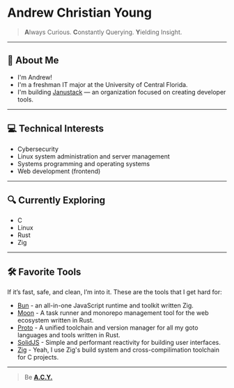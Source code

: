 # Andrew Christian Young
> **A**lways Curious. **C**onstantly Querying. **Y**ielding Insight. 

---

## 👋 About Me
- I'm Andrew!
- I'm a freshman IT major at the University of Central Florida.
- I'm building [Janustack](https://github.com/janustack) — an organization focused on creating developer tools.

---

## 💻 Technical Interests
- Cybersecurity
- Linux system administration and server management
- Systems programming and operating systems
- Web development (frontend)

---

## 🔍 Currently Exploring
- C
- Linux
- Rust
- Zig

---

## 🛠️ Favorite Tools

If it’s fast, safe, and clean, I’m into it. These are the tools that I get hard for:

- [Bun](https://bun.sh/) - an all-in-one JavaScript runtime and toolkit written Zig.
- [Moon](https://moonrepo.dev/moon) - A task runner and monorepo management tool for the web ecosystem written in Rust.
- [Proto](https://moonrepo.dev/proto) - A unified toolchain and version manager for all my goto languages and tools written in Rust.
- [SolidJS](https://www.solidjs.com/) - Simple and performant reactivity for building user interfaces.
- [Zig](https://ziglang.org/) - Yeah, I use Zig's build system and cross-compilimation toolchain for C projects.

---

> Be [**A.C.Y.**](#andrew-christian-young)
